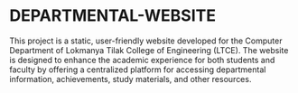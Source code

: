 # DEPARTMENTAL-WEBSITE
This project is a static, user-friendly website developed for the Computer Department of Lokmanya Tilak College of Engineering (LTCE). The website is designed to enhance the academic experience for both students and faculty by offering a centralized platform for accessing departmental information, achievements, study materials, and other resources.
